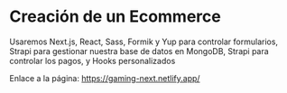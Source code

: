 # Creación de un Ecommerce
Usaremos Next.js, React, Sass, Formik y Yup para controlar formularios, Strapi para gestionar nuestra base de datos en MongoDB, Strapi para controlar los pagos, y Hooks personalizados 

Enlace a la página: https://gaming-next.netlify.app/
